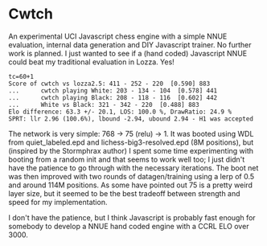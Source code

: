 # Cwtch
An experimental UCI Javascript chess engine with a simple NNUE evaluation, internal data generation and DIY Javascript trainer. No further work is planned. I just wanted to see if a (hand coded) Javascript NNUE could beat my traditional evaluation in Lozza. Yes!
```
tc=60+1
Score of cwtch vs lozza2.5: 411 - 252 - 220  [0.590] 883
...      cwtch playing White: 203 - 134 - 104  [0.578] 441
...      cwtch playing Black: 208 - 118 - 116  [0.602] 442
...      White vs Black: 321 - 342 - 220  [0.488] 883
Elo difference: 63.3 +/- 20.1, LOS: 100.0 %, DrawRatio: 24.9 %
SPRT: llr 2.96 (100.6%), lbound -2.94, ubound 2.94 - H1 was accepted
```
The network is very simple: 768 -> 75 (relu) -> 1. It was booted using WDL from quiet_labeled.epd and lichess-big3-resolved.epd (8M positions), but (inspired by the Stormphrax author) I spent some time experimenting with booting from a random init and that seems to work well too; I just didn't have the patience to go through with the necessary iterations. The boot net was then improved with two rounds of datagen/training using a lerp of 0.5 and around 114M positions. As some have pointed out 75 is a pretty weird layer size, but it seemed to be the best tradeoff between strength and speed for my implementation.

I don't have the patience, but I think Javascript is probably fast enough for somebody to develop a NNUE hand coded engine with a CCRL ELO over 3000. 

